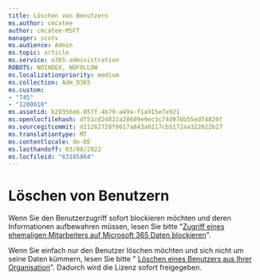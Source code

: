 ```yaml
---
title: Löschen von Benutzern
ms.author: cmcatee
author: cmcatee-MSFT
manager: scotv
ms.audience: Admin
ms.topic: article
ms.service: o365-administration
ROBOTS: NOINDEX, NOFOLLOW
ms.localizationpriority: medium
ms.collection: Adm_O365
ms.custom:
- "745"
- "1200010"
ms.assetid: b20356eb-857f-4b79-a49a-f1a915e7e921
ms.openlocfilehash: df51cd24822a28609e9ec3c74d976b55edf4820f
ms.sourcegitcommit: d11262728f0617a843a0117cb5172aa322022b27
ms.translationtype: MT
ms.contentlocale: de-DE
ms.lasthandoff: 03/08/2022
ms.locfileid: "63185864"
---
```

# <a name="deleting-users"></a>Löschen von Benutzern

Wenn Sie den Benutzerzugriff sofort blockieren möchten und deren Informationen aufbewahren müssen, lesen Sie bitte "[Zugriff eines ehemaligen Mitarbeiters auf Microsoft 365 Daten blockieren](https://docs.microsoft.com/microsoft-365/admin/add-users/remove-former-employee#block-a-former-employees-access-to-microsoft-365-data)".
  
Wenn Sie einfach nur den Benutzer löschen möchten und sich nicht um seine Daten kümmern, lesen Sie bitte " [Löschen eines Benutzers aus Ihrer Organisation](https://docs.microsoft.com/microsoft-365/admin/add-users/delete-a-user)". Dadurch wird die Lizenz sofort freigegeben.
  